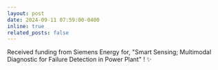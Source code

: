 ```yaml
---
layout: post
date: 2024-09-11 07:59:00-0400
inline: true
related_posts: false
---
```


Received funding from Siemens Energy for, "Smart Sensing; Multimodal Diagnostic for Failure Detection in Power Plant" ! :sparkles:

